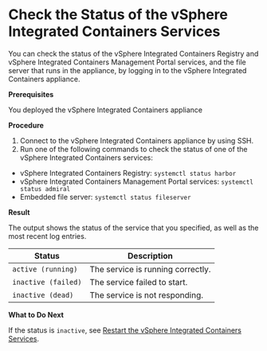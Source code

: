 # Check the Status of the vSphere Integrated Containers Services #

You can check the status of the vSphere Integrated Containers Registry and vSphere Integrated Containers Management Portal services, and the file server that runs in the appliance, by logging in to the vSphere Integrated Containers appliance.

**Prerequisites**

You deployed the vSphere Integrated Containers appliance

**Procedure**
1. Connect to the vSphere Integrated Containers appliance by using SSH.
2. Run one of the following commands to check the status of one of the vSphere Integrated Containers services:

  - vSphere Integrated Containers Registry: `systemctl status harbor`
  - vSphere Integrated Containers Management Portal services: `systemctl status admiral`
  - Embedded file server: `systemctl status fileserver`

**Result**

The output shows the status of the service that you specified, as well as the most recent log entries.

|Status|Description|
|---|---|
|`active (running)`|The service is running correctly.|
|`inactive (failed)`|The service failed to start.|
|`inactive (dead)`|The service is not responding.|

**What to Do Next**

If the status is `inactive`, see [Restart the vSphere Integrated Containers Services](restart_services.md).